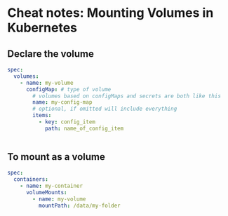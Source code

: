 # Cheat notes: Mounting Volumes in Kubernetes

## Declare the volume

```yaml
spec:
  volumes:
    - name: my-volume
      configMap: # type of volume
        # volumes based on configMaps and secrets are both like this
        name: my-config-map
        # optional, if omitted will include everything
        items:
          - key: config_item
            path: name_of_config_item
      
```

## To mount as a volume

```yaml
spec:
  containers:
    - name: my-container
      volumeMounts:
        - name: my-volume
          mountPath: /data/my-folder
```
